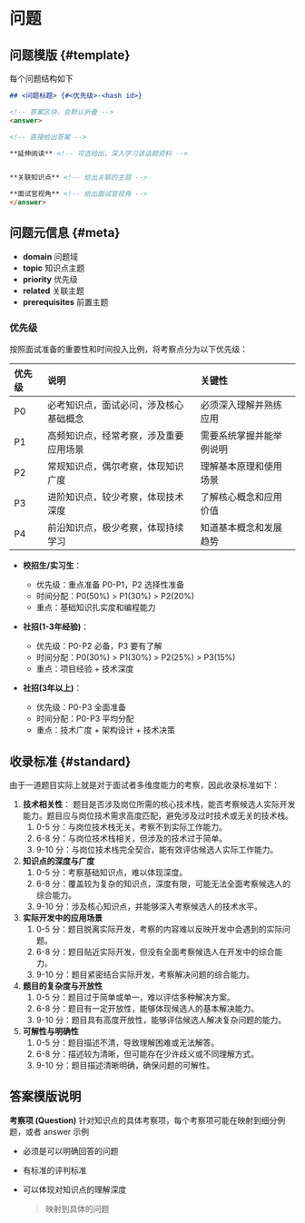 # 问题

## 问题模版 {#template}

每个问题结构如下

```markdown
## <问题标题> {#<优先级>-<hash id>}

<!-- 答案区块，会默认折叠 -->
<answer>

<!-- 直接给出答案 -->

**延伸阅读** <!-- 可选给出，深入学习该话题资料 -->


**关联知识点** <!-- 给出关联的主题 -->

**面试官视角** <!-- 给出面试官视角 -->
</answer>

````

## 问题元信息 {#meta}

* **domain** 问题域
* **topic** 知识点主题
* **priority** 优先级
* **related** 关联主题
* **prerequisites** 前置主题

### 优先级

按照面试准备的重要性和时间投入比例，将考察点分为以下优先级：

| 优先级 | 说明 | 关键性 |
|:--|:--|:--|
| P0 | 必考知识点，面试必问，涉及核心基础概念 | 必须深入理解并熟练应用 |
| P1 | 高频知识点，经常考察，涉及重要应用场景 | 需要系统掌握并能举例说明 |
| P2 | 常规知识点，偶尔考察，体现知识广度 | 理解基本原理和使用场景 |
| P3 | 进阶知识点，较少考察，体现技术深度 | 了解核心概念和应用价值 |
| P4 | 前沿知识点，极少考察，体现持续学习 | 知道基本概念和发展趋势 |

* **校招生/实习生**：
  * 优先级：重点准备 P0-P1，P2 选择性准备
  * 时间分配：P0(50%) > P1(30%) > P2(20%)
  * 重点：基础知识扎实度和编程能力

* **社招(1-3年经验)**：
  * 优先级：P0-P2 必备，P3 要有了解
  * 时间分配：P0(30%) > P1(30%) > P2(25%) > P3(15%)
  * 重点：项目经验 + 技术深度

* **社招(3年以上)**：
  * 优先级：P0-P3 全面准备
  * 时间分配：P0-P3 平均分配
  * 重点：技术广度 + 架构设计 + 技术决策

## 收录标准 {#standard}

由于一道题目实际上就是对于面试者多维度能力的考察，因此收录标准如下：

1. **技术相关性**： 题目是否涉及岗位所需的核心技术栈，能否考察候选人实际开发能力。题目应与岗位技术需求高度匹配，避免涉及过时技术或无关的技术栈。
    1. 0-5 分：与岗位技术栈无关，考察不到实际工作能力。
    2. 6-8 分：与岗位技术栈相关，但涉及的技术过于简单。
    3. 9-10 分：与岗位技术栈完全契合，能有效评估候选人实际工作能力。
2. **知识点的深度与广度**
    1. 0-5 分：考察基础知识点，难以体现深度。
    2. 6-8 分：覆盖较为复杂的知识点，深度有限，可能无法全面考察候选人的综合能力。
    3. 9-10 分：涉及核心知识点，并能够深入考察候选人的技术水平。
3. **实际开发中的应用场景**
    1. 0-5 分：题目脱离实际开发，考察的内容难以反映开发中会遇到的实际问题。
    2. 6-8 分：题目贴近实际开发，但没有全面考察候选人在开发中的综合能力。
    3. 9-10 分：题目紧密结合实际开发，考察解决问题的综合能力。
4. **题目的复杂度与开放性**
    1. 0-5 分：题目过于简单或单一，难以评估多种解决方案。
    2. 6-8 分：题目有一定开放性，能够体现候选人的基本解决能力。
    3. 9-10 分：题目具有高度开放性，能够评估候选人解决复杂问题的能力。
5. **可解性与明确性**
    1. 0-5 分：题目描述不清，导致理解困难或无法解答。
    2. 6-8 分：描述较为清晰，但可能存在少许歧义或不同理解方式。
    3. 9-10 分：题目描述清晰明确，确保问题的可解性。

## 答案模版说明

**考察项 (Question)** 针对知识点的具体考察项，每个考察项可能在映射到细分例题，或者 answer 示例

* 必须是可以明确回答的问题
* 有标准的评判标准
* 可以体现对知识点的理解深度

   > 映射到具体的问题
